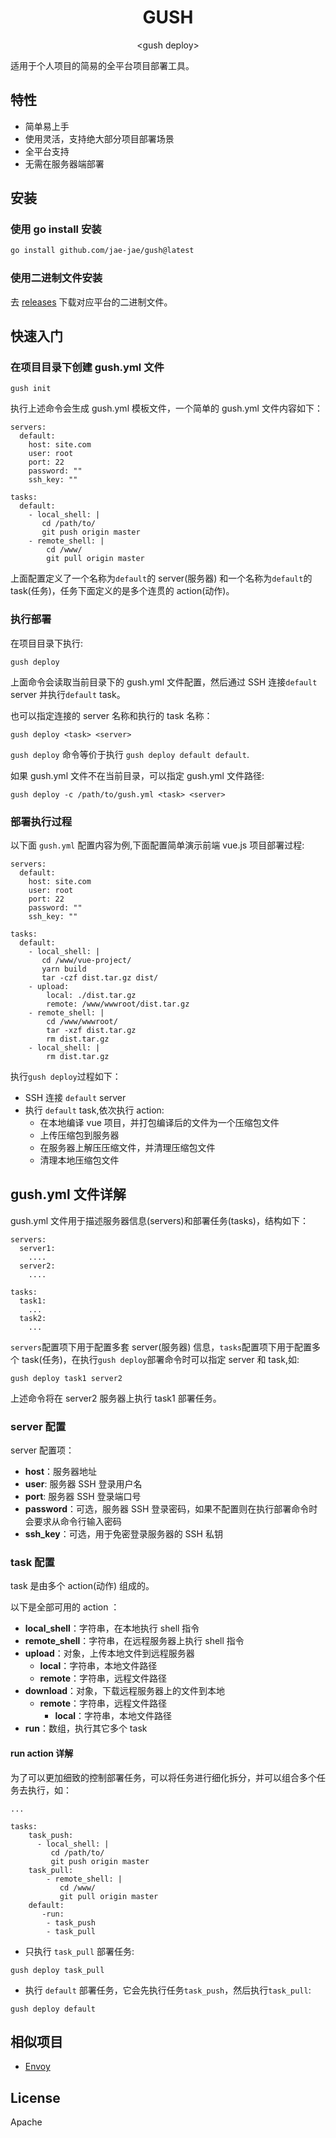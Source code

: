 <h1 align="center"> GUSH </h1>
<p align="center"> &lt;gush deploy&gt; </p>

适用于个人项目的简易的全平台项目部署工具。

## 特性

- 简单易上手
- 使用灵活，支持绝大部分项目部署场景
- 全平台支持
- 无需在服务器端部署

## 安装

### 使用 go install 安装

```bash
go install github.com/jae-jae/gush@latest
```

### 使用二进制文件安装

去 [releases](https://github.com/jae-jae/gush/releases/) 下载对应平台的二进制文件。

## 快速入门

### 在项目目录下创建 gush.yml 文件

```
gush init
```

执行上述命令会生成 gush.yml 模板文件，一个简单的 gush.yml 文件内容如下：

```
servers:
  default:
    host: site.com
    user: root
    port: 22
    password: ""
    ssh_key: ""

tasks:
  default:
    - local_shell: |
       cd /path/to/
       git push origin master
    - remote_shell: |
        cd /www/
        git pull origin master
```

上面配置定义了一个名称为`default`的 server(服务器) 和一个名称为`default`的 task(任务)，任务下面定义的是多个连贯的 action(动作)。

### 执行部署

在项目目录下执行:

```
gush deploy
```

上面命令会读取当前目录下的 gush.yml 文件配置，然后通过 SSH 连接`default` server 并执行`default` task。

也可以指定连接的 server 名称和执行的 task 名称：

```
gush deploy <task> <server>
```

`gush deploy` 命令等价于执行 `gush deploy default default`.

如果 gush.yml 文件不在当前目录，可以指定 gush.yml 文件路径:

```
gush deploy -c /path/to/gush.yml <task> <server>
```

### 部署执行过程

以下面 `gush.yml` 配置内容为例,下面配置简单演示前端 vue.js 项目部署过程:

```
servers:
  default:
    host: site.com
    user: root
    port: 22
    password: ""
    ssh_key: ""

tasks:
  default:
    - local_shell: |
       cd /www/vue-project/
       yarn build
       tar -czf dist.tar.gz dist/
    - upload:
        local: ./dist.tar.gz
        remote: /www/wwwroot/dist.tar.gz
    - remote_shell: |
        cd /www/wwwroot/
        tar -xzf dist.tar.gz
        rm dist.tar.gz
    - local_shell: |
        rm dist.tar.gz
```

执行`gush deploy`过程如下：

- SSH 连接 `default` server
- 执行 `default` task,依次执行 action:
  - 在本地编译 vue 项目，并打包编译后的文件为一个压缩包文件
  - 上传压缩包到服务器
  - 在服务器上解压压缩文件，并清理压缩包文件
  - 清理本地压缩包文件

## gush.yml 文件详解

gush.yml 文件用于描述服务器信息(servers)和部署任务(tasks)，结构如下：

```
servers:
  server1:
    ....
  server2:
  	....

tasks:
  task1:
    ...
  task2:
  	...

```

`servers`配置项下用于配置多套 server(服务器) 信息，`tasks`配置项下用于配置多个 task(任务)，在执行`gush deploy`部署命令时可以指定 server 和 task,如:

```
gush deploy task1 server2
```

上述命令将在 server2 服务器上执行 task1 部署任务。

### server 配置

server 配置项：

- **host**：服务器地址
- **user**: 服务器 SSH 登录用户名
- **port**: 服务器 SSH 登录端口号
- **password**：可选，服务器 SSH 登录密码，如果不配置则在执行部署命令时会要求从命令行输入密码
- **ssh_key**：可选，用于免密登录服务器的 SSH 私钥

### task 配置

task 是由多个 action(动作) 组成的。

以下是全部可用的 action ：

- **local_shell**：字符串，在本地执行 shell 指令
- **remote_shell**：字符串，在远程服务器上执行 shell 指令
- **upload**：对象，上传本地文件到远程服务器
  - **local**：字符串，本地文件路径
  - **remote**：字符串，远程文件路径
- **download**：对象，下载远程服务器上的文件到本地
  - **remote**：字符串，远程文件路径
    - **local**：字符串，本地文件路径
- **run**：数组，执行其它多个 task

#### run action 详解

为了可以更加细致的控制部署任务，可以将任务进行细化拆分，并可以组合多个任务去执行，如：

```
...

tasks:
    task_push:
      - local_shell: |
         cd /path/to/
         git push origin master
    task_pull:
        - remote_shell: |
           cd /www/
           git pull origin master
    default:
       -run:
        - task_push
        - task_pull
```

- 只执行 `task_pull` 部署任务:

```
gush deploy task_pull
```

- 执行 `default` 部署任务，它会先执行任务`task_push`，然后执行`task_pull`:

```
gush deploy default
```

## 相似项目

- [Envoy](https://laravel.com/docs/7.x/envoy)

## License

Apache
